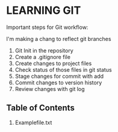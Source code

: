 # LEARNING GIT #

Important steps for Git workflow:

I'm making a chang to reflect git branches

1. Git Init in the repository
2. Create a .gitignore file
3. Create changes to project files
4. Check status of those files in git status
5. Stage changes for commit with add
6. Commit changes to version history
7. Review changes with git log

## Table of Contents
1. Examplefile.txt
